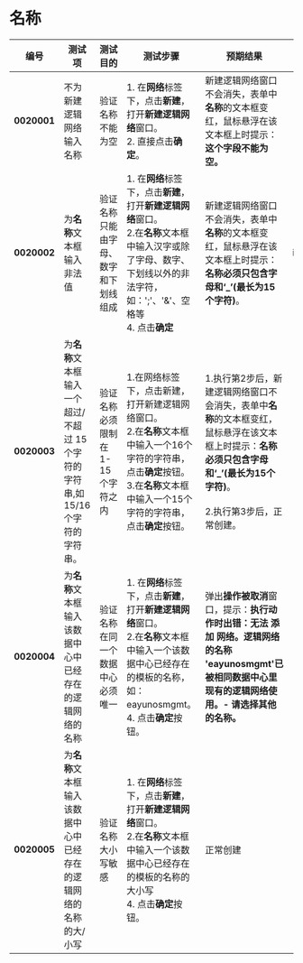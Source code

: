 # 名称
| 编号 | 测试项 | 测试目的 | 测试步骤 | 预期结果 | 实际结果 |
|--------- | ---------- | ------------ | ------------ | ------------ | ------------ |
|**0020001**|不为新建逻辑网络输入名称|验证名称不能为空|1. 在**网络**标签下，点击**新建**，打开**新建逻辑网络**窗口。<br/>2. 直接点击**确定**。|新建逻辑网络窗口不会消失，表单中**名称**的文本框变红，鼠标悬浮在该文本框上时提示：**这个字段不能为空。**||
|**0020002**|为**名称**文本框输入非法值|验证名称只能由字母、数字和下划线组成|1. 在**网络**标签下，点击**新建**，打开**新建逻辑网络**窗口。<br/>2.在**名称**文本框中输入汉字或除了字母、数字、下划线以外的非法字符，如：';'、'&'、空格等<br/>4.  点击**确定**|新建逻辑网络窗口不会消失，表单中**名称**的文本框变红，鼠标悬浮在该文本框上时提示：**名称必须只包含字母和‘_’(最长为15个字符)**。 |issue#34|
|**0020003**|为**名称**文本框输入一个超过/不超过 15 个字符的字符串,如15/16个字符的字符串。|验证名称必须限制在 1-15 个字符之内|1.在网络标签下，点击新建，打开新建逻辑网络窗口。<br/>2.在**名称**文本框中输入一个16个字符的字符串，点击**确定**按钮。<br/>3.在**名称**文本框中输入一个15个字符的字符串，点击**确定**按钮。|1.执行第2步后，新建逻辑网络窗口不会消失，表单中**名称**的文本框变红，鼠标悬浮在该文本框上时提示：**名称必须只包含字母和‘_’(最长为15个字符)**。<br/><br/>2.执行第3步后，正常创建。| |
|**0020004**|为**名称**文本框输入该数据中心中已经存在的逻辑网络的名称|验证名称在同一个数据中心必须唯一|1. 在**网络**标签下，点击**新建**，打开**新建逻辑网络**窗口。<br/>2.在**名称**文本框中输入一个该数据中心已经存在的模板的名称，如：eayunosmgmt。<br/>4. 点击**确定**按钮。|弹出**操作被取消**窗口，提示：**执行动作时出错：无法 添加 网络。逻辑网络的名称 'eayunosmgmt'已被相同数据中心里现有的逻辑网络使用。\- 请选择其他的名称。**| |
|**0020005**|为**名称**文本框输入该数据中心中已经存在的逻辑网络的名称的大/小写|验证名称大小写敏感|1. 在**网络**标签下，点击**新建**，打开**新建逻辑网络**窗口。<br/>2.在**名称**文本框中输入一个该数据中心已经存在的模板的名称的大小写<br/>4. 点击**确定**按钮。|正常创建| |

